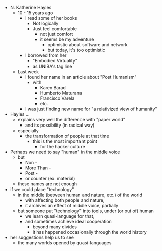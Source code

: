 - N. Katherine Hayles
	- 10 - 15 years ago
		- I read some of her books
			- Not logically
			- Just feel comfortable
				- not just comfort
				- it seems be my adventure
					- optimistic about software and network
					- but today, it's too optimistic
		- I borrowed from her
			- "Embodied Virtuality"
			- as UNIBA's tag line
	- Last week
		- I found her name in an article about "Post Humanism"
			- with
				- Karen Barad
				- Humberto Maturana
				- Francisco Varela
				- etc.
		- I was just finding new name for "a relativized view of humanity"
- Hayles ...
	- explains very well the difference with "paper world"
		- and its possibility (in radical way)
	-  especially
		- the transformation of people at that time
			- this is the most important point
				- for the hacker culture
- Perhaps we need to say "human" in the middle voice
	- but 
		- Non -
		- More Than -
		- Post - 
		- or counter (ex. material)
	- these names are not enough
- if we could place "technology"
	- in the middle (between human and nature, etc.) of the world
		- with affecting both people and nature,
		- it archives an effect of middle voice, partially
	- but someone put "technology" into tools, under (or out of) human
		- we learn quasi-language for that,
		- and sometimes achieve ideal cooperation
			- beyond many divides
			- it has happened occasionally through the world history
- her suggestions help us to see 
	- the many worlds opened by quasi-languages